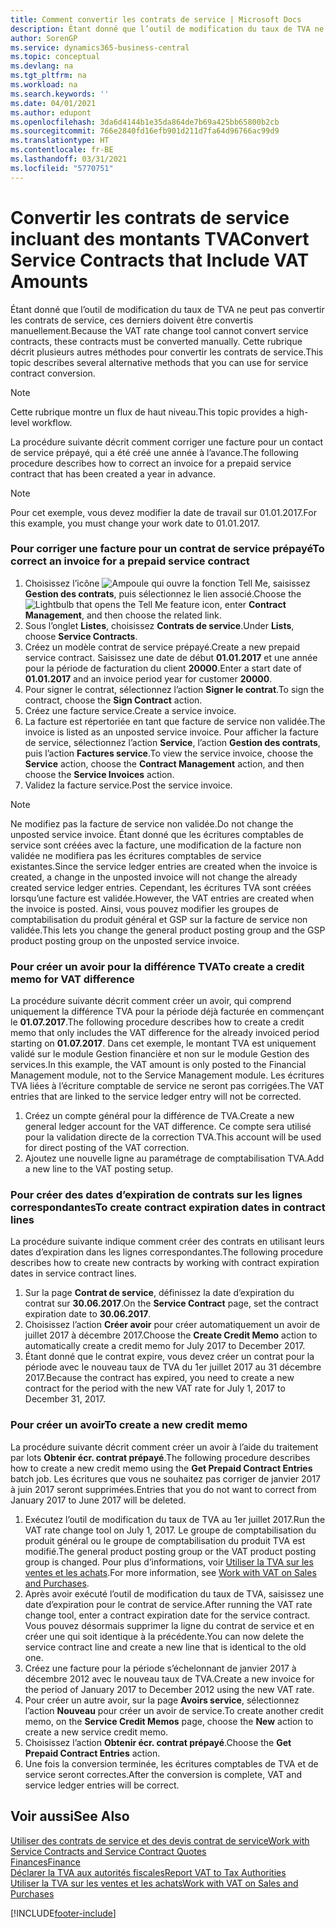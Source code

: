 ```yaml
---
title: Comment convertir les contrats de service | Microsoft Docs
description: Étant donné que l’outil de modification du taux de TVA ne peut pas convertir les contrats de service, ces derniers doivent être convertis manuellement. Cette rubrique décrit plusieurs autres méthodes pour convertir les contrats de service.
author: SorenGP
ms.service: dynamics365-business-central
ms.topic: conceptual
ms.devlang: na
ms.tgt_pltfrm: na
ms.workload: na
ms.search.keywords: ''
ms.date: 04/01/2021
ms.author: edupont
ms.openlocfilehash: 3da6d4144b1e35da864de7b69a425bb65800b2cb
ms.sourcegitcommit: 766e2840fd16efb901d211d7fa64d96766ac99d9
ms.translationtype: HT
ms.contentlocale: fr-BE
ms.lasthandoff: 03/31/2021
ms.locfileid: "5770751"
---
```

# <a name="convert-service-contracts-that-include-vat-amounts"></a><span data-ttu-id="c5ce1-104">Convertir les contrats de service incluant des montants TVA</span><span class="sxs-lookup"><span data-stu-id="c5ce1-104">Convert Service Contracts that Include VAT Amounts</span></span>
<span data-ttu-id="c5ce1-105">Étant donné que l’outil de modification du taux de TVA ne peut pas convertir les contrats de service, ces derniers doivent être convertis manuellement.</span><span class="sxs-lookup"><span data-stu-id="c5ce1-105">Because the VAT rate change tool cannot convert service contracts, these contracts must be converted manually.</span></span> <span data-ttu-id="c5ce1-106">Cette rubrique décrit plusieurs autres méthodes pour convertir les contrats de service.</span><span class="sxs-lookup"><span data-stu-id="c5ce1-106">This topic describes several alternative methods that you can use for service contract conversion.</span></span>  

> [!NOTE]  
>  <span data-ttu-id="c5ce1-107">Cette rubrique montre un flux de haut niveau.</span><span class="sxs-lookup"><span data-stu-id="c5ce1-107">This topic provides a high-level workflow.</span></span>  

 <span data-ttu-id="c5ce1-108">La procédure suivante décrit comment corriger une facture pour un contact de service prépayé, qui a été créé une année à l’avance.</span><span class="sxs-lookup"><span data-stu-id="c5ce1-108">The following procedure describes how to correct an invoice for a prepaid service contract that has been created a year in advance.</span></span>  

> [!NOTE]  
>  <span data-ttu-id="c5ce1-109">Pour cet exemple, vous devez modifier la date de travail sur 01.01.2017.</span><span class="sxs-lookup"><span data-stu-id="c5ce1-109">For this example, you must change your work date to 01.01.2017.</span></span>  

### <a name="to-correct-an-invoice-for-a-prepaid-service-contract"></a><span data-ttu-id="c5ce1-110">Pour corriger une facture pour un contrat de service prépayé</span><span class="sxs-lookup"><span data-stu-id="c5ce1-110">To correct an invoice for a prepaid service contract</span></span>  
1. <span data-ttu-id="c5ce1-111">Choisissez l’icône ![Ampoule qui ouvre la fonction Tell Me](media/ui-search/search_small.png "Dites-moi ce que vous voulez faire"), saisissez **Gestion des contrats**, puis sélectionnez le lien associé.</span><span class="sxs-lookup"><span data-stu-id="c5ce1-111">Choose the ![Lightbulb that opens the Tell Me feature](media/ui-search/search_small.png "Tell me what you want to do") icon, enter **Contract Management**, and then choose the related link.</span></span>  
2. <span data-ttu-id="c5ce1-112">Sous l’onglet **Listes**, choisissez **Contrats de service**.</span><span class="sxs-lookup"><span data-stu-id="c5ce1-112">Under **Lists**, choose **Service Contracts**.</span></span>  
3. <span data-ttu-id="c5ce1-113">Créez un modèle contrat de service prépayé.</span><span class="sxs-lookup"><span data-stu-id="c5ce1-113">Create a new prepaid service contract.</span></span> <span data-ttu-id="c5ce1-114">Saisissez une date de début **01.01.2017** et une année pour la période de facturation du client **20000**.</span><span class="sxs-lookup"><span data-stu-id="c5ce1-114">Enter a start date of **01.01.2017** and an invoice period year for customer **20000**.</span></span>  
4. <span data-ttu-id="c5ce1-115">Pour signer le contrat, sélectionnez l’action **Signer le contrat**.</span><span class="sxs-lookup"><span data-stu-id="c5ce1-115">To sign the contract, choose the **Sign Contract** action.</span></span>  
5. <span data-ttu-id="c5ce1-116">Créez une facture service.</span><span class="sxs-lookup"><span data-stu-id="c5ce1-116">Create a service invoice.</span></span>
6. <span data-ttu-id="c5ce1-117">La facture est répertoriée en tant que facture de service non validée.</span><span class="sxs-lookup"><span data-stu-id="c5ce1-117">The invoice is listed as an unposted service invoice.</span></span> <span data-ttu-id="c5ce1-118">Pour afficher la facture de service, sélectionnez l’action **Service**, l’action **Gestion des contrats**, puis l’action **Factures service**.</span><span class="sxs-lookup"><span data-stu-id="c5ce1-118">To view the service invoice, choose the **Service** action, choose the **Contract Management** action, and then choose the **Service Invoices** action.</span></span>  
7. <span data-ttu-id="c5ce1-119">Validez la facture service.</span><span class="sxs-lookup"><span data-stu-id="c5ce1-119">Post the service invoice.</span></span>  

> [!NOTE]  
>  <span data-ttu-id="c5ce1-120">Ne modifiez pas la facture de service non validée.</span><span class="sxs-lookup"><span data-stu-id="c5ce1-120">Do not change the unposted service invoice.</span></span> <span data-ttu-id="c5ce1-121">Étant donné que les écritures comptables de service sont créées avec la facture, une modification de la facture non validée ne modifiera pas les écritures comptables de service existantes.</span><span class="sxs-lookup"><span data-stu-id="c5ce1-121">Since the service ledger entries are created when the invoice is created, a change in the unposted invoice will not change the already created service ledger entries.</span></span> <span data-ttu-id="c5ce1-122">Cependant, les écritures TVA sont créées lorsqu’une facture est validée.</span><span class="sxs-lookup"><span data-stu-id="c5ce1-122">However, the VAT entries are created when the invoice is posted.</span></span> <span data-ttu-id="c5ce1-123">Ainsi, vous pouvez modifier les groupes de comptabilisation du produit général et GSP sur la facture de service non validée.</span><span class="sxs-lookup"><span data-stu-id="c5ce1-123">This lets you change the general product posting group and the GSP product posting group on the unposted service invoice.</span></span>  

### <a name="to-create-a-credit-memo-for-vat-difference"></a><span data-ttu-id="c5ce1-124">Pour créer un avoir pour la différence TVA</span><span class="sxs-lookup"><span data-stu-id="c5ce1-124">To create a credit memo for VAT difference</span></span>  
<span data-ttu-id="c5ce1-125">La procédure suivante décrit comment créer un avoir, qui comprend uniquement la différence TVA pour la période déjà facturée en commençant le **01.07.2017**.</span><span class="sxs-lookup"><span data-stu-id="c5ce1-125">The following procedure describes how to create a credit memo that only includes the VAT difference for the already invoiced period starting on **01.07.2017**.</span></span> <span data-ttu-id="c5ce1-126">Dans cet exemple, le montant TVA est uniquement validé sur le module Gestion financière et non sur le module Gestion des services.</span><span class="sxs-lookup"><span data-stu-id="c5ce1-126">In this example, the VAT amount is only posted to the Financial Management module, not to the Service Management module.</span></span> <span data-ttu-id="c5ce1-127">Les écritures TVA liées à l’écriture comptable de service ne seront pas corrigées.</span><span class="sxs-lookup"><span data-stu-id="c5ce1-127">The VAT entries that are linked to the service ledger entry will not be corrected.</span></span>  

1. <span data-ttu-id="c5ce1-128">Créez un compte général pour la différence de TVA.</span><span class="sxs-lookup"><span data-stu-id="c5ce1-128">Create a new general ledger account for the VAT difference.</span></span> <span data-ttu-id="c5ce1-129">Ce compte sera utilisé pour la validation directe de la correction TVA.</span><span class="sxs-lookup"><span data-stu-id="c5ce1-129">This account will be used for direct posting of the VAT correction.</span></span>  
2. <span data-ttu-id="c5ce1-130">Ajoutez une nouvelle ligne au paramétrage de comptabilisation TVA.</span><span class="sxs-lookup"><span data-stu-id="c5ce1-130">Add a new line to the VAT posting setup.</span></span>  

### <a name="to-create-contract-expiration-dates-in-contract-lines"></a><span data-ttu-id="c5ce1-131">Pour créer des dates d’expiration de contrats sur les lignes correspondantes</span><span class="sxs-lookup"><span data-stu-id="c5ce1-131">To create contract expiration dates in contract lines</span></span>  
<span data-ttu-id="c5ce1-132">La procédure suivante indique comment créer des contrats en utilisant leurs dates d’expiration dans les lignes correspondantes.</span><span class="sxs-lookup"><span data-stu-id="c5ce1-132">The following procedure describes how to create new contracts by working with contract expiration dates in service contract lines.</span></span>  

1. <span data-ttu-id="c5ce1-133">Sur la page **Contrat de service**, définissez la date d’expiration du contrat sur **30.06.2017**.</span><span class="sxs-lookup"><span data-stu-id="c5ce1-133">On the **Service Contract** page, set the contract expiration date to **30.06.2017**.</span></span>  
2. <span data-ttu-id="c5ce1-134">Choisissez l’action **Créer avoir** pour créer automatiquement un avoir de juillet 2017 à décembre 2017.</span><span class="sxs-lookup"><span data-stu-id="c5ce1-134">Choose the **Create Credit Memo** action to automatically create a credit memo for July 2017 to December 2017.</span></span>  
3. <span data-ttu-id="c5ce1-135">Étant donné que le contrat expire, vous devez créer un contrat pour la période avec le nouveau taux de TVA du 1er juillet 2017 au 31 décembre 2017.</span><span class="sxs-lookup"><span data-stu-id="c5ce1-135">Because the contract has expired, you need to create a new contract for the period with the new VAT rate for July 1, 2017 to December 31, 2017.</span></span>  

### <a name="to-create-a-new-credit-memo"></a><span data-ttu-id="c5ce1-136">Pour créer un avoir</span><span class="sxs-lookup"><span data-stu-id="c5ce1-136">To create a new credit memo</span></span>  
<span data-ttu-id="c5ce1-137">La procédure suivante décrit comment créer un avoir à l’aide du traitement par lots **Obtenir écr. contrat prépayé**.</span><span class="sxs-lookup"><span data-stu-id="c5ce1-137">The following procedure describes how to create a new credit memo using the **Get Prepaid Contract Entries** batch job.</span></span> <span data-ttu-id="c5ce1-138">Les écritures que vous ne souhaitez pas corriger de janvier 2017 à juin 2017 seront supprimées.</span><span class="sxs-lookup"><span data-stu-id="c5ce1-138">Entries that you do not want to correct from January 2017 to June 2017 will be deleted.</span></span>  

1. <span data-ttu-id="c5ce1-139">Exécutez l’outil de modification du taux de TVA au 1er juillet 2017.</span><span class="sxs-lookup"><span data-stu-id="c5ce1-139">Run the VAT rate change tool on July 1, 2017.</span></span> <span data-ttu-id="c5ce1-140">Le groupe de comptabilisation du produit général ou le groupe de comptabilisation du produit TVA est modifié.</span><span class="sxs-lookup"><span data-stu-id="c5ce1-140">The general product posting group or the VAT product posting group is changed.</span></span> <span data-ttu-id="c5ce1-141">Pour plus d’informations, voir [Utiliser la TVA sur les ventes et les achats](finance-work-with-vat.md).</span><span class="sxs-lookup"><span data-stu-id="c5ce1-141">For more information, see [Work with VAT on Sales and Purchases](finance-work-with-vat.md).</span></span>  
2. <span data-ttu-id="c5ce1-142">Après avoir exécuté l’outil de modification du taux de TVA, saisissez une date d’expiration pour le contrat de service.</span><span class="sxs-lookup"><span data-stu-id="c5ce1-142">After running the VAT rate change tool, enter a contract expiration date for the service contract.</span></span> <span data-ttu-id="c5ce1-143">Vous pouvez désormais supprimer la ligne du contrat de service et en créer une qui soit identique à la précédente.</span><span class="sxs-lookup"><span data-stu-id="c5ce1-143">You can now delete the service contract line and create a new line that is identical to the old one.</span></span>  
3. <span data-ttu-id="c5ce1-144">Créez une facture pour la période s’échelonnant de janvier 2017 à décembre 2012 avec le nouveau taux de TVA.</span><span class="sxs-lookup"><span data-stu-id="c5ce1-144">Create a new invoice for the period of January 2017 to December 2012 using the new VAT rate.</span></span>  
4. <span data-ttu-id="c5ce1-145">Pour créer un autre avoir, sur la page **Avoirs service**, sélectionnez l’action **Nouveau** pour créer un avoir de service.</span><span class="sxs-lookup"><span data-stu-id="c5ce1-145">To create another credit memo, on the **Service Credit Memos** page, choose the **New** action to create a new service credit memo.</span></span>  
5. <span data-ttu-id="c5ce1-146">Choisissez l’action **Obtenir écr. contrat prépayé**.</span><span class="sxs-lookup"><span data-stu-id="c5ce1-146">Choose the **Get Prepaid Contract Entries** action.</span></span>  
6. <span data-ttu-id="c5ce1-147">Une fois la conversion terminée, les écritures comptables de TVA et de service seront correctes.</span><span class="sxs-lookup"><span data-stu-id="c5ce1-147">After the conversion is complete, VAT and service ledger entries will be correct.</span></span>  

## <a name="see-also"></a><span data-ttu-id="c5ce1-148">Voir aussi</span><span class="sxs-lookup"><span data-stu-id="c5ce1-148">See Also</span></span>  
[<span data-ttu-id="c5ce1-149">Utiliser des contrats de service et des devis contrat de service</span><span class="sxs-lookup"><span data-stu-id="c5ce1-149">Work with Service Contracts and Service Contract Quotes</span></span>](service-how-to-create-service-contracts-and-service-contract-quotes.md)  
[<span data-ttu-id="c5ce1-150">Finances</span><span class="sxs-lookup"><span data-stu-id="c5ce1-150">Finance</span></span>](finance.md)  
[<span data-ttu-id="c5ce1-151">Déclarer la TVA aux autorités fiscales</span><span class="sxs-lookup"><span data-stu-id="c5ce1-151">Report VAT to Tax Authorities</span></span>](finance-how-report-vat.md)  
[<span data-ttu-id="c5ce1-152">Utiliser la TVA sur les ventes et les achats</span><span class="sxs-lookup"><span data-stu-id="c5ce1-152">Work with VAT on Sales and Purchases</span></span>](finance-work-with-vat.md)  


[!INCLUDE[footer-include](includes/footer-banner.md)]